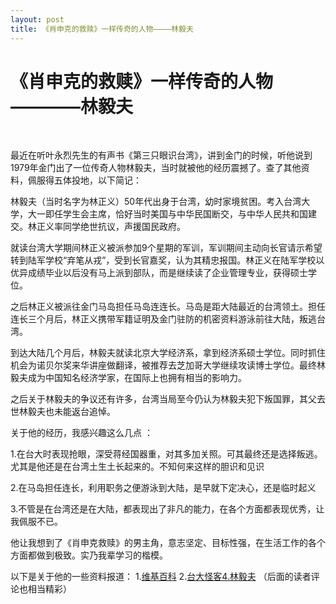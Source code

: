```yaml
---
layout: post
title: 《肖申克的救赎》一样传奇的人物————林毅夫
---
```


《肖申克的救赎》一样传奇的人物————林毅夫
========
</br>

最近在听叶永烈先生的有声书《第三只眼识台湾》，讲到金门的时候，听他说到1979年金门出了一位传奇人物林毅夫，当时就被他的经历震撼了。查了其他资料，佩服得五体投地，以下简记：

林毅夫（当时名字为林正义）50年代出身于台湾，幼时家境贫困。考入台湾大学，大一即任学生会主席，恰好当时美国与中华民国断交，与中华人民共和国建交。林正义率同学绝世抗议，声援国民政府。

就读台湾大学期间林正义被派参加9个星期的军训，军训期间主动向长官请示希望转到陆军学校“弃笔从戎”，受到长官嘉奖，认为其精忠报国。林正义在陆军学校以优异成绩毕业以后没有马上派到部队，而是继续读了企业管理专业，获得硕士学位。

之后林正义被派往金门马岛担任马岛连连长。马岛是距大陆最近的台湾领土。担任连长三个月后，林正义携带军籍证明及金门驻防的机密资料游泳前往大陆，叛逃台湾。

到达大陆几个月后，林毅夫就读北京大学经济系，拿到经济系硕士学位。同时抓住机会为诺贝尔奖来华讲座做翻译，被推荐去芝加哥大学继续攻读博士学位。最终林毅夫成为中国知名经济学家，在国际上也拥有相当的影响力。

之后关于林毅夫的争议还有许多，台湾当局至今仍认为林毅夫犯下叛国罪，其父去世林毅夫也未能返台追悼。

关于他的经历，我感兴趣这么几点 ：

1.在台大时表现抢眼，深受蒋经国器重，对其多加关照。可其最终还是选择叛逃。尤其是他还是在台湾土生土长起来的。不知何来这样的胆识和见识

2.在马岛担任连长，利用职务之便游泳到大陆，是早就下定决心，还是临时起义

3.不管是在台湾还是在大陆，都表现出了非凡的能力，在各个方面都表现优秀，让我佩服不已。

他让我想到了《肖申克救赎》的男主角，意志坚定、目标性强，在生活工作的各个方面都做到极致。实乃我辈学习的楷模。

以下是关于他的一些资料报道：
1.[维基百科](http://zh.wikipedia.org/wiki/%E6%9E%97%E6%AF%85%E5%A4%AB)
2.[台大怪客4.林毅夫](http://gallery.lib.ntu.edu.tw/?p=218) （后面的读者评论也相当精彩）


